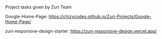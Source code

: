Project tasks given by Zuri Team

Google-Home-Page: https://chizycodes.github.io/Zuri-Projects/Google-Home-Page/

zuri-responsive-design-starter: https://zuri-responsive-design.vercel.app/

